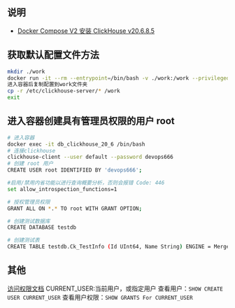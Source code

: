 ## 说明

- [Docker Compose V2 安装 ClickHouse v20.6.8.5 ](https://juejin.cn/post/7285922296009850937)

## 获取默认配置文件方法

```sh
mkdir ./work
docker run -it --rm --entrypoint=/bin/bash -v ./work:/work --privileged=true --user=root yandex/clickhouse-server:20.6.8.5
进入容器后复制配置到work文件夹
cp -r /etc/clickhouse-server/* /work
exit
```

## 进入容器创建具有管理员权限的用户 root

```sh
# 进入容器
docker exec -it db_clickhouse_20_6 /bin/bash
# 连接clickhouse
clickhouse-client --user default --password devops666
# 创建 root 用户
CREATE USER root IDENTIFIED BY 'devops666';

#启用/禁用内省功能以进行查询概要分析，否则会报错 Code: 446
set allow_introspection_functions=1

# 授权管理员权限
GRANT ALL ON *.* TO root WITH GRANT OPTION;

# 创建测试数据库
CREATE DATABASE testdb

# 创建测试表
CREATE TABLE testdb.Ck_TestInfo (Id UInt64, Name String) ENGINE = MergeTree() ORDER BY Id;

```

## 其他

[访问权限文档](https://clickhouse.com/docs/zh/operations/access-rights#enabling-access-control)
CURRENT_USER:当前用户，或指定用户
查看用户：`SHOW CREATE USER CURRENT_USER`
查看用户权限：`SHOW GRANTS For CURRENT_USER`
